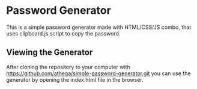 # Password Generator

This is a simple password generator made with HTML/CSS/JS combo, that uses clipboard.js script to copy the password. 

## Viewing the Generator

After cloning the repository to your computer with https://github.com/atheqa/simple-password-generator.git you can use the generator by opening the index.html file in the browser.
